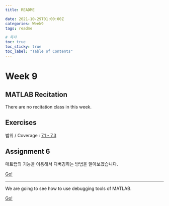 ```yaml
---
title: README

date: 2021-10-29T01:00:00Z
categories: Week9
tags: readme

# 목차
toc: true  
toc_sticky: true
toc_label: "Table of Contents" 
---
```


# Week 9

## MATLAB Recitation

There are no recitation class in this week.

## Exercises

범위 / Coverage : [7.1 - 7.3]({{site.baseurl}}/week9/ex6)

## Assignment 6

매트랩의 기능을 이용해서 디버깅하는 방법을 알아보겠습니다.

[Go!]({{site.baseurl}}/week9/assign6)

---

We are going to see how to use debugging tools of MATLAB.

[Go!]({{site.baseurl}}/week9/assign6/#assignment-6)